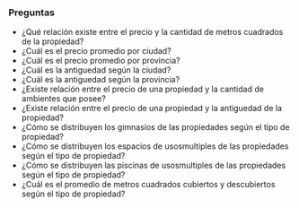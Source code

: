 ### Preguntas
* ¿Qué relación existe entre el precio y la cantidad de metros cuadrados de la propiedad?
* ¿Cuál es el precio promedio por ciudad?
* ¿Cuál es el precio promedio por provincia?
* ¿Cuál es la antiguedad según la ciudad?
* ¿Cuál es la antiguedad según la provincia?
* ¿Existe relación entre el precio de una propiedad y la cantidad de ambientes que posee?
* ¿Existe relación entre el precio de una propiedad y la antiguedad de la propiedad?
* ¿Cómo se distribuyen los gimnasios de las propiedades según el tipo de propiedad?
* ¿Cómo se distribuyen los espacios de usosmultiples de las propiedades según el tipo de propiedad?
* ¿Cómo se distribuyen las piscinas de usosmultiples de las propiedades según el tipo de propiedad?
* ¿Cuál es el promedio de metros cuadrados cubiertos y descubiertos según el tipo de propiedad?

